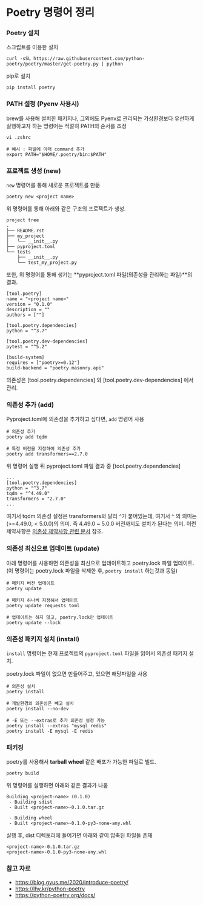 # Poetry 명령어 정리



### Poetry 설치

스크립트를 이용한 설치

```shell
curl -sSL https://raw.githubusercontent.com/python-poetry/poetry/master/get-poetry.py | python
```

pip로 설치

```
pip install poetry
```



### PATH 설정 (Pyenv 사용시)

brew를 사용해 설치한 패키지나, 그외에도 Pyenv로 관리되는 가상환경보다 우선하게 실행하고자 하는 명령어는 적절히 PATH의 순서를 조정

```
vi .zshrc 

# 예시 : 파일에 아래 command 추가
export PATH="$HOME/.poetry/bin:$PATH"
```



### 프로젝트 생성 (new)

`new` 명령어를 통해 새로운 프로젝트를 만듦

```
poetry new <project name>
```

위 명령어를 통해 아래와 같은 구조의 프로젝트가 생성.

```
project tree
.
├── README.rst
├── my_project
│   └── __init__.py
├── pyproject.toml
└── tests
    ├── __init__.py
    └── test_my_project.py
```


또한, 위 명령어를 통해 생기는 **pyproject.toml 파일(의존성을 관리하는 파일)**의 결과.

```
[tool.poetry]
name = "<project name>"
version = "0.1.0"
description = ""
authors = [""]

[tool.poetry.dependencies]
python = "^3.7"

[tool.poetry.dev-dependencies]
pytest = "^5.2"

[build-system]
requires = ["poetry>=0.12"]
build-backend = "poetry.masonry.api"
```

의존성은  [tool.poetry.dependencies] 와 [tool.poetry.dev-dependencies] 에서 관리.



### 의존성 추가 (add)

Pyproject.toml에 의존성을 추가하고 싶다면, `add` 명령어 사용

```
# 의존성 추가
poetry add tqdm

# 특정 버전을 지정하여 의존성 추가
poetry add transformers==2.7.0
```

위 명령어 실행 뒤 pyproject.toml 파일 결과 중 [tool.poetry.dependencies]

```
...
[tool.poetry.dependencies]
python = "^3.7"
tqdm = "^4.49.0"
transformers = "2.7.0"
...
```

여기서  tqdm 의존성 설정은 transformers와 달리 `^`가 붙어있는데, 여기서 `^` 의 의미는 (>=4.49.0, < 5.0.0)의 의미. 즉 4.49.0 ~ 5.0.0 버전까지도 설치가 된다는 의미. 이런 제약사항은 [의존성 제약사항 관련 문서](https://python-poetry.org/docs/dependency-specification/) 참조.



### 의존성 최신으로 업데이트 (update)

아래 명령어를 사용하면 의존성을 최신으로 업데이트하고 poetry.lock 파일 업데이트. (이 명령어는 poetry.lock 파일을 삭제한 후, `poetry install` 하는것과 동일)

```
# 패키지 버전 업데이트
poetry update

# 패키지 하나씩 지정해서 업데이트
poetry update requests toml

# 업데이트는 하지 않고, poetry.lock만 업데이트
poetry update --lock
```



### 의존성 패키지 설치 (install)

`install` 명령어는 현재 프로젝트의 `pyproject.toml` 파일을 읽어서 의존성 패키지 설치.

poetry.lock 파일이 없으면 만들어주고, 있으면 해당파일을 사용

```
# 의존성 설치
poetry install

# 개발환경의 의존성은 빼고 설치
poetry install --no-dev

# -E 또는 --extras로 추가 의존성 설정 가능
poetry install --extras "mysql redis"
poetry install -E mysql -E redis
```



### 패키징

poetry를 사용해서 **tarball** **wheel** 같은 배포가 가능한 파일로 빌드.

```
poetry build
```

 위 명령어를 실행하면 아래와 같은 결과가 나옴

```
Building <project-name> (0.1.0)
 - Building sdist
 - Built <project-name>-0.1.0.tar.gz

 - Building wheel
 - Built <project-name>-0.1.0-py3-none-any.whl
```

실행 후, dist 디렉토리에 들어가면 아래와 같이 압축된 파일들 존재

```
<project-name>-0.1.0.tar.gz
<project-name>-0.1.0-py3-none-any.whl
```



 

### 참고 자료

- https://blog.gyus.me/2020/introduce-poetry/
- https://lhy.kr/python-poetry
- https://python-poetry.org/docs/